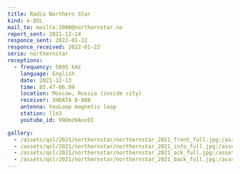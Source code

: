 ```yaml
---
title: Radio Northern Star
kind: e-QSL
mail_to: mailto:1000@northernstar.no
report_sent: 2021-12-14
responce_sent: 2022-01-22
responce_received: 2022-01-22
serie: northernstar
receptions:
  - frequency: 5895 kHz
    language: English
    date: 2021-12-13
    time: 05.47-06.09
    location: Moscow, Russia (inside city)
    receiver: XHDATA D-808
    antenna: YouLoop magnetic loop
    station: lle3
    youtube_id: 99DmzHAuvOI

gallery:
  - /assets/qsl/2021/northernstar/northernstar_2021_front_full.jpg:/assets/qsl/2021/northernstar/northernstar_2021_front_small.jpg
  - /assets/qsl/2021/northernstar/northernstar_2021_info_full.jpg:/assets/qsl/2021/northernstar/northernstar_2021_info_small.jpg
  - /assets/qsl/2021/northernstar/northernstar_2021_ack_full.jpg:/assets/qsl/2021/northernstar/northernstar_2021_ack_small.jpg
  - /assets/qsl/2021/northernstar/northernstar_2021_back_full.jpg:/assets/qsl/2021/northernstar/northernstar_2021_back_small.jpg
---
```

